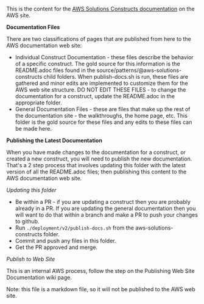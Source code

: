 This is the content for the [AWS Solutions Constructs documentation](https://docs.aws.amazon.com/solutions/latest/constructs/api-reference.html) on the AWS site.

**Documentation Files**

There are two classifications of pages that are published from here to the AWS documentation web site:

* Individual Construct Documentation - these files describe the behavior of a specific construct. The gold source for this information is the README.adoc files found in the source/patterns/@aws-solutions-constructs child folders. When publish-docs.sh is run, these files are gathered and minor edits are implemented to customize them for the AWS web site structure. DO NOT EDIT THESE FILES - to change the documentation for a construct, update the README.adoc in the appropriate folder.
* General Documentation Files - these are files that make up the rest of the documentation site - the walkthroughs, the home page, etc. This folder is the gold source for these files and any edits to these files can be made here.

**Publishing the Latest Documentation**

When you have made changes to the documentation for a construct, or created a new construct, you will need to publish the new documentation. That's a 2 step process that involves updating this folder with the latest version of all the README.adoc files; then publishing this content to the AWS documentation web site.

*Updating this folder*
* Be within a PR - if you are updating a construct then you are probably already in a PR. If you are updating the general documentation then you will want to do that within a branch and make a PR to push your changes to github.
* Run `./deployment/v2/publish-docs.sh` from the aws-solutions-constructs folder.
* Commit and push any files in this folder.
*  Get the PR approved and merge.

  *Publish to Web Site*

  This is an internal AWS process, follow the step on the Publishing Web Site Documentation wiki page.

  Note: this file is a markdown file, so it will not be published to the AWS web site.
  